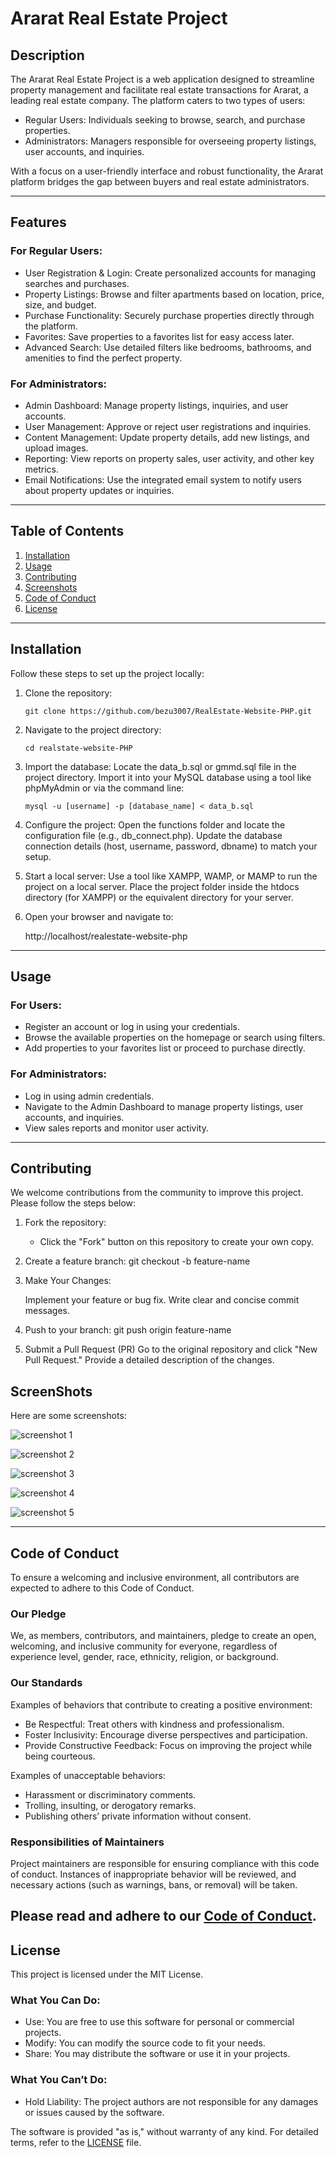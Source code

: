 # Ararat Real Estate Project

## Description

The Ararat Real Estate Project is a web application designed to streamline property management and facilitate real estate transactions for Ararat, a leading real estate company. The platform caters to two types of users:

- Regular Users: Individuals seeking to browse, search, and purchase properties.
- Administrators: Managers responsible for overseeing property listings, user accounts, and inquiries.

With a focus on a user-friendly interface and robust functionality, the Ararat platform bridges the gap between buyers and real estate administrators.

---

## Features

### For Regular Users:

- User Registration & Login: Create personalized accounts for managing searches and purchases.
- Property Listings: Browse and filter apartments based on location, price, size, and budget.
- Purchase Functionality: Securely purchase properties directly through the platform.
- Favorites: Save properties to a favorites list for easy access later.
- Advanced Search: Use detailed filters like bedrooms, bathrooms, and amenities to find the perfect property.

### For Administrators:

- Admin Dashboard: Manage property listings, inquiries, and user accounts.
- User Management: Approve or reject user registrations and inquiries.
- Content Management: Update property details, add new listings, and upload images.
- Reporting: View reports on property sales, user activity, and other key metrics.
- Email Notifications: Use the integrated email system to notify users about property updates or inquiries.

---

## Table of Contents

1. [Installation](#installation)
2. [Usage](#usage)
3. [Contributing](#contributing)
4. [Screenshots](#screenshots)
5. [Code of Conduct](#code-of-conduct)
6. [License](#license)

---

## Installation

Follow these steps to set up the project locally:

1. Clone the repository:

   ```
   git clone https://github.com/bezu3007/RealEstate-Website-PHP.git
   ```

2. Navigate to the project directory:
   ```
   cd realstate-website-PHP
   ```
3. Import the database:
   Locate the data_b.sql or gmmd.sql file in the project directory.
   Import it into your MySQL database using a tool like phpMyAdmin or via the command line:
   ```
   mysql -u [username] -p [database_name] < data_b.sql
   ```
4. Configure the project:
   Open the functions folder and locate the configuration file (e.g., db_connect.php).
   Update the database connection details (host, username, password, dbname) to match your setup.
5. Start a local server:
   Use a tool like XAMPP, WAMP, or MAMP to run the project on a local server.
   Place the project folder inside the htdocs directory (for XAMPP) or the equivalent directory for your server.
6. Open your browser and navigate to:

   http://localhost/realestate-website-php

---

## Usage

### For Users:

- Register an account or log in using your credentials.
- Browse the available properties on the homepage or search using filters.
- Add properties to your favorites list or proceed to purchase directly.

### For Administrators:

- Log in using admin credentials.
- Navigate to the Admin Dashboard to manage property listings, user accounts, and inquiries.
- View sales reports and monitor user activity.

---

## Contributing

We welcome contributions from the community to improve this project. Please follow the steps below:

1. Fork the repository:

   - Click the "Fork" button on this repository to create your own copy.

2. Create a feature branch:
   git checkout -b feature-name
3. Make Your Changes:

   Implement your feature or bug fix.
   Write clear and concise commit messages.

4. Push to your branch:
   git push origin feature-name
5. Submit a Pull Request (PR)
   Go to the original repository and click "New Pull Request."
   Provide a detailed description of the changes.

## ScreenShots

Here are some screenshots:

![screenshot 1](images/photo_2024-12-29_21-43-33.jpg)

![screenshot 2](images/photo_2024-12-29_21-45-27.jpg)

![screenshot 3](images/photo_2024-12-29_21-46-36.jpg)

![screenshot 4](images/photo_2024-12-29_21-46-55.jpg)

![screenshot 5](images/photo_2024-12-29_21-47-01.jpg)

---

## Code of Conduct

To ensure a welcoming and inclusive environment, all contributors are expected to adhere to this Code of Conduct.

### Our Pledge

We, as members, contributors, and maintainers, pledge to create an open, welcoming, and inclusive community for everyone, regardless of experience level, gender, race, ethnicity, religion, or background.

### Our Standards

Examples of behaviors that contribute to creating a positive environment:

- Be Respectful: Treat others with kindness and professionalism.
- Foster Inclusivity: Encourage diverse perspectives and participation.
- Provide Constructive Feedback: Focus on improving the project while being courteous.

Examples of unacceptable behaviors:

- Harassment or discriminatory comments.
- Trolling, insulting, or derogatory remarks.
- Publishing others’ private information without consent.

### Responsibilities of Maintainers

Project maintainers are responsible for ensuring compliance with this code of conduct. Instances of inappropriate behavior will be reviewed, and necessary actions (such as warnings, bans, or removal) will be taken.

## Please read and adhere to our [Code of Conduct](CODE_OF_CONDUCT.md).

## License

This project is licensed under the MIT License.

### What You Can Do:

- Use: You are free to use this software for personal or commercial projects.
- Modify: You can modify the source code to fit your needs.
- Share: You may distribute the software or use it in your projects.

### What You Can’t Do:

- Hold Liability: The project authors are not responsible for any damages or issues caused by the software.

The software is provided "as is," without warranty of any kind. For detailed terms, refer to the [LICENSE](./LICENSE) file.
